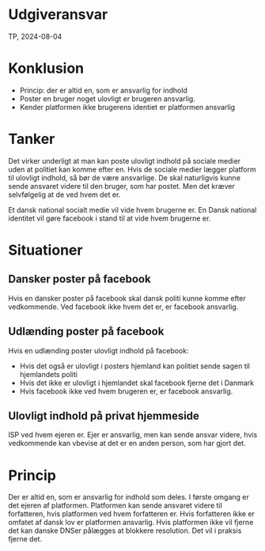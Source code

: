 # Udgiveransvar
TP, 2024-08-04

# Konklusion
* Princip: der er altid en, som er ansvarlig for indhold
* Poster en bruger noget ulovligt er brugeren ansvarlig.
* Kender platformen ikke brugerens identiet er platformen ansvarlig

# Tanker
Det virker underligt at man kan poste ulovligt indhold på sociale medier uden at politiet kan komme efter en.
Hvis de sociale medier lægger platform til ulovligt indhold, så bør de være ansvarlige.
De skal naturligvis kunne sende ansvaret videre til den bruger, som har postet.
Men det kræver selvfølgelig at de ved hvem det er.

Et dansk national socialt medie vil vide hvem brugerne er.
En Dansk national identitet vil gøre facebook i stand til at vide hvem brugerne er.

# Situationer

## Dansker poster på facebook
Hvis en dansker poster på facebook skal dansk politi kunne komme efter vedkommende.
Ved facebook ikke hvem det er, er facebook ansvarlig.

## Udlænding poster på facebook
Hvis en udlænding poster ulovligt indhold på facebook:

* Hvis det også er ulovligt i posters hjemland kan politiet sende sagen til hjemlandets politi
* Hvis det ikke er ulovligt i hjemlandet skal facebook fjerne det i Danmark
* Hvis facebook ikke ved hvem brugeren er, er facebook ansvarlig.

## Ulovligt indhold på privat hjemmeside
ISP ved hvem ejeren er.
Ejer er ansvarlig, men kan sende ansvar videre, hvis vedkommende kan vbevise at det er en anden person, som har gjort det.

# Princip
Der er altid en, som er ansvarlig for indhold som deles.
I første omgang er det ejeren af platformen.
Platformen kan sende ansvaret videre til forfatteren, hvis platformen ved hvem forfatteren er.
Hvis forfatteren ikke er omfatet af dansk lov er platformen ansvarlig.
Hvis platformen ikke vil fjerne det kan danske DNSer pålægges at blokkere resolution.
Det vil i praksis fjerne det.

